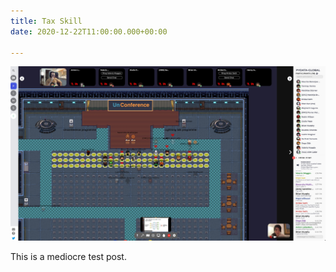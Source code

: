 ```yaml
---
title: Tax Skill
date: 2020-12-22T11:00:00.000+00:00

---
```

![](/uploads/gather.jpg)

This is a mediocre test post.
